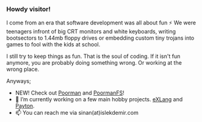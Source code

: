### Howdy visitor!


I come from an era that software development was all about fun ⚡ We were teenagers infront of big CRT monitors and white keyboards, writing bootsectors to 1.44mb floppy drives or embedding custom tiny trojans into games to fool with the kids at school. 

I still try to keep things as fun. That is the soul of coding. If it isn't fun anymore, you are probably doing something wrong. Or working at the wrong place. 

Anyways;

- NEW! Check out [Poorman](https://github.com/sinanislekdemir/poorman) and [PoormanFS](https://github.com/sinanislekdemir/poorman-fs)!
- 🔭 I’m currently working on a few main hobby projects. [eXLang](https://github.com/sinanislekdemir/exlang) and [Payton](https://github.com/sinanislekdemir/payton).
- 📫 You can reach me via sinan(at)islekdemir.com
